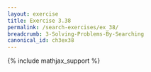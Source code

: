 ```yaml
---
layout: exercise
title: Exercise 3.38
permalink: /search-exercises/ex_38/
breadcrumb: 3-Solving-Problems-By-Searching
canonical_id: ch3ex38
---
```


{% include mathjax_support %}
